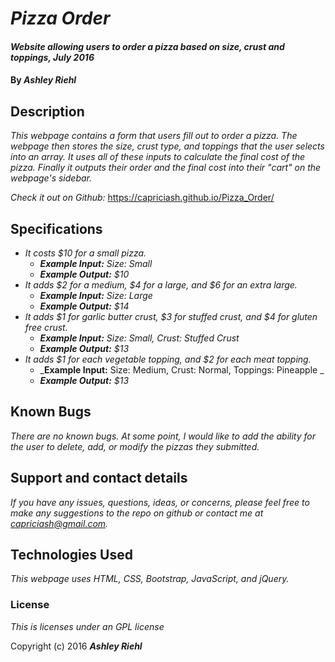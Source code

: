# _Pizza Order_

#### _Website allowing users to order a pizza based on size, crust and toppings, July 2016_

#### By _**Ashley Riehl**_

## Description

_This webpage contains a form that users fill out to order a pizza.  The webpage then stores the size, crust type, and toppings that the user selects into an array.  It uses all of these inputs to calculate the final cost of the pizza. Finally it outputs their order and the final cost into their "cart" on the webpage's sidebar._

_Check it out on Github:_ https://capriciash.github.io/Pizza_Order/

## Specifications

* _It costs $10 for a small pizza._
  * _**Example Input:** Size: Small_
  * _**Example Output:** $10_
* _It adds $2 for a medium, $4 for a large, and $6 for an extra large._
  * _**Example Input:** Size: Large_
  * _**Example Output:** $14_
* _It adds $1 for garlic butter crust, $3 for stuffed crust, and $4 for gluten free crust._
  * _**Example Input:** Size: Small, Crust: Stuffed Crust_
  * _**Example Output:** $13_
* _It adds $1 for each vegetable topping, and $2 for each meat topping._
  * _**Example Input:** Size: Medium, Crust: Normal, Toppings: Pineapple _
  * _**Example Output:** $13_

## Known Bugs

_There are no known bugs.  At some point, I would like to add the ability for the user to delete, add, or modify the pizzas they submitted._

## Support and contact details

_If you have any issues, questions, ideas, or concerns, please feel free to make any suggestions to the repo on github or contact me at capriciash@gmail.com._

## Technologies Used

_This webpage uses HTML, CSS, Bootstrap, JavaScript, and jQuery._

### License

*This is licenses under an GPL license*

Copyright (c) 2016 **_Ashley Riehl_**
